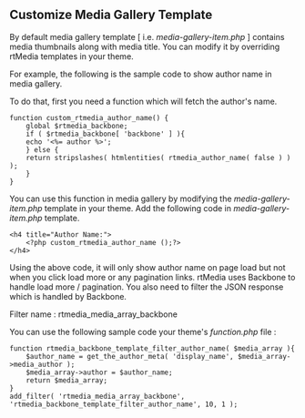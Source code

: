 ## Customize Media Gallery Template

By default media gallery template [ i.e. *media-gallery-item.php* ] contains media thumbnails along with media title. You can modify it by overriding rtMedia templates in your theme.

For example, the following is the sample code to show author name in media gallery.

To do that, first you need a function which will fetch the author's name.


	function custom_rtmedia_author_name() {
	    global $rtmedia_backbone;
	    if ( $rtmedia_backbone[ 'backbone' ] ){
		echo '<%= author %>';
	    } else {
		return stripslashes( htmlentities( rtmedia_author_name( false ) ) );
	    }
	}


You can use this function in media gallery by modifying the *media-gallery-item.php* template in your theme. Add the following code in *media-gallery-item.php* template.


	<h4 title="Author Name:">
		<?php custom_rtmedia_author_name ();?>
	</h4>


Using the above code, it will only show author name on page load but not when you click load more or any pagination links. rtMedia uses Backbone to handle load more / pagination. You also need to filter the JSON response which is handled by Backbone.

Filter name : rtmedia_media_array_backbone

You can use the following sample code your theme's *function.php* file :


	function rtmedia_backbone_template_filter_author_name( $media_array ){
	    $author_name = get_the_author_meta( 'display_name', $media_array->media_author );
	    $media_array->author = $author_name;
	    return $media_array;
	}
	add_filter( 'rtmedia_media_array_backbone', 'rtmedia_backbone_template_filter_author_name', 10, 1 );
